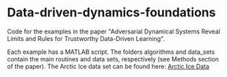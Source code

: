 # Data-driven-dynamics-foundations

Code for the examples in the paper "Adversarial Dynamical Systems Reveal Limits and Rules for Trustworthy Data-Driven Learning".

Each example has a MATLAB script. The folders algorithms and data_sets contain the main routines and data sets, respectively (see Methods section of the paper). The Arctic Ice data set can be found here: <a href="https://www.dropbox.com/scl/fo/kahihs3ne3zb0kvbri9mp/AD_AEA3aL67alWfW-TJTDdA?rlkey=g0lld5tj5u7845kz9szva8ola&st=stfczjxj&dl=0">Arctic Ice Data</a>


